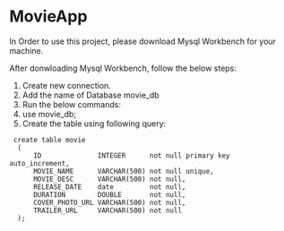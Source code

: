 # MovieApp

In Order to use this project, please download Mysql Workbench for your machine.

After donwloading Mysql Workbench, follow the below steps:

1) Create new connection. 
2) Add the name of Database movie_db
3) Run the below commands:
4) use movie_db;
5) Create the table using following query:
```
 create table movie
  (
      ID              INTEGER      not null primary key auto_increment,
      MOVIE_NAME      VARCHAR(500) not null unique,
      MOVIE_DESC      VARCHAR(500) not null,
      RELEASE_DATE    date         not null,
      DURATION        DOUBLE       not null,
      COVER_PHOTO_URL VARCHAR(500) not null,
      TRAILER_URL     VARCHAR(500) not null
  );
